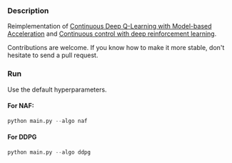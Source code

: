 ### Description
Reimplementation of [Continuous Deep Q-Learning with Model-based Acceleration](https://arxiv.org/pdf/1603.00748v1.pdf) and [Continuous control with deep reinforcement learning](https://arxiv.org/pdf/1509.02971.pdf).

Contributions are welcome. If you know how to make it more stable, don't hesitate to send a pull request.

### Run
Use the default hyperparameters.

#### For NAF:

```python
python main.py --algo naf
```
#### For DDPG

```python
python main.py --algo ddpg
```
